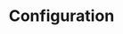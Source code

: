 ---
title: Configuration
excerpt: ''
deprecated: false
hidden: false
metadata:
  title: ''
  description: ''
  robots: index
next:
  description: ''
---